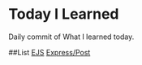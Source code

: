 # Today I Learned
Daily commit of What I learned today.

##List
[EJS](https://github.com/reoim/TIL/tree/master/WebDevBootcamp/EJSexercise)
[Express/Post](https://github.com/reoim/TIL/tree/master/WebDevBootcamp/PostRequestDemo)
